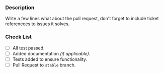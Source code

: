 ### Description

Write a few lines what about the pull request, don't forget to include ticket refereneces to issues it solves.

### Check List

- [ ] All test passed.
- [ ] Added documentation _(if applicable)_.
- [ ] Tests added to ensure functionality.
- [ ] Pull Request to `stable` branch.